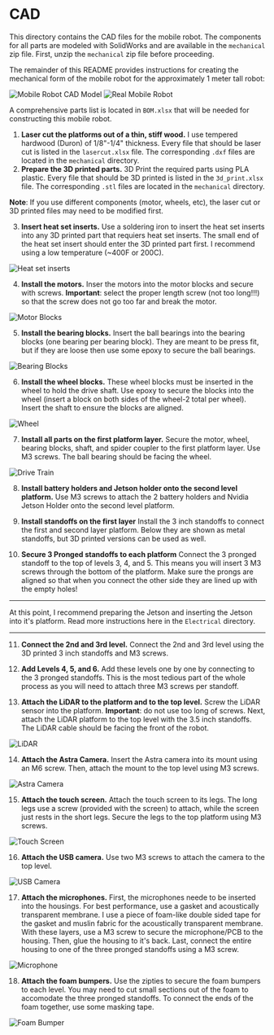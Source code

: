 # CAD

This directory contains the CAD files for the mobile robot. The components for all parts are modeled with SolidWorks and are available in the `mechanical` zip file. First, unzip the `mechanical` zip file before proceeding.

The remainder of this README provides instructions for creating the mechanical form of the mobile robot for the approximately 1 meter tall robot:

![Mobile Robot CAD Model](./images/CAD_model.png)
![Real Mobile Robot](./images/robot.png)

A comprehensive parts list is located in `BOM.xlsx` that will be needed for constructing this mobile robot.

1) **Laser cut the platforms out of a thin, stiff wood.** I use tempered hardwood (Duron) of 1/8"-1/4" thickness. Every file that should be laser cut is listed in the `lasercut.xlsx` file. The corresponding `.dxf` files are located in the `mechanical` directory.
2) **Prepare the 3D printed parts.** 3D Print the required parts using PLA plastic. Every file that should be 3D printed is listed in the `3d_print.xlsx` file. The corresponding `.stl` files are located in the `mechanical` directory.

**Note**: If you use different components (motor, wheels, etc), the laser cut or 3D printed files may need to be modified first.

3) **Insert heat set inserts.** Use a soldering iron to insert the heat set inserts into any 3D printed part that requiers heat set inserts. The small end of the heat  set insert should enter the 3D printed part first. I recommend using a low temperature (~400F or 200C). 

![Heat set inserts](./images/heat_set.jpg)

4) **Install the motors.** Inser the motors into the motor blocks and secure with screws. **Important**: select the proper length screw (not too long!!!) so that the screw does not go too far and break the motor.

![Motor Blocks](./images/motors.jpg)

5) **Install the bearing blocks.** Insert the ball bearings into the bearing blocks (one bearing per bearing block). They are meant to be press fit, but if they are loose then use some epoxy to secure the ball bearings.

![Bearing Blocks](./images/bearing_blocks.jpg)

6) **Install the wheel blocks.** These wheel blocks must be inserted in the wheel to hold the drive shaft. Use epoxy to secure the blocks into the wheel (insert a block on both sides of the wheel-2 total per wheel). Insert the shaft to ensure the blocks are aligned.

![Wheel](./images/wheel.jpg)

7) **Install all parts on the first platform layer.** Secure the motor, wheel, bearing blocks, shaft, and spider coupler to the first platform layer. Use M3 screws. The ball bearing should be facing the wheel.

![Drive Train](./images/drive_train.jpg)

8) **Install battery holders and Jetson holder onto the second level platform.** Use M3 screws to attach the 2 battery holders and Nvidia Jetson Holder onto the second level platform.

9) **Install standoffs on the first layer** Install the 3 inch standoffs to connect the first and second layer platform. Below they are shown as metal standoffs, but 3D printed versions can be used as well.

10) **Secure 3 Pronged standoffs to each platform** Connect the 3 pronged standoff to the top of levels 3, 4, and 5. This means you will insert 3 M3 screws through the bottom of the platform. Make sure the prongs are aligned so that when you connect the other side they are lined up with the empty holes!

***
At this point, I recommend preparing the Jetson and inserting the Jetson into it's platform. Read more instructions here in the `Electrical` directory.
***

11) **Connect the 2nd and 3rd level.** Connect the 2nd and 3rd level using the 3D printed 3 inch standoffs and M3 screws.

12) **Add Levels 4, 5, and 6.** Add these levels one by one by connecting to the 3 pronged standoffs. This is the most tedious part of the whole process as you will need to attach three M3 screws per standoff. 

13) **Attach the LiDAR to the platform and to the top level.** Screw the LiDAR sensor into the platform. **Important**: do not use too long of screws. Next, attach the LiDAR platform to the top level with the 3.5 inch standoffs. The LiDAR cable should be facing the front of the robot.

![LiDAR](./images/LiDAR.jpg)

14) **Attach the Astra Camera.** Insert the Astra camera into its mount using an M6 screw. Then, attach the mount to the top level using M3 screws.

![Astra Camera](./images/astra.jpg)

15) **Attach the touch screen.** Attach the touch screen to its legs. The long legs use a screw (provided with the screen) to attach, while the screen just rests in the short legs. Secure the legs to the top platform using M3 screws.

![Touch Screen](./images/touch_screen.jpg)

16) **Attach the USB camera.** Use two M3 screws to attach the camera to the top level. 

![USB Camera](./images/usb_cam.jpg)

17) **Attach the microphones.** First, the microphones neede to be inserted into the housings. For best performance, use a gasket and acoustically transparent membrane. I use a piece of foam-like double sided tape for the gasket and muslin fabric for the acoustically transparent membrane. With these layers, use a M3 screw to secure the microphone/PCB to the housing. Then, glue the housing to it's back. Last, connect the entire housing to one of the three pronged standoffs using a M3 screw.

![Microphone](./images/microphone.jpg)

18) **Attach the foam bumpers.** Use the zipties to secure the foam bumpers to each level. You may need to cut small sections out of the foam to accomodate the three pronged standoffs. To connect the ends of the foam together, use some masking tape.

![Foam Bumper](./images/bumper.jpg)